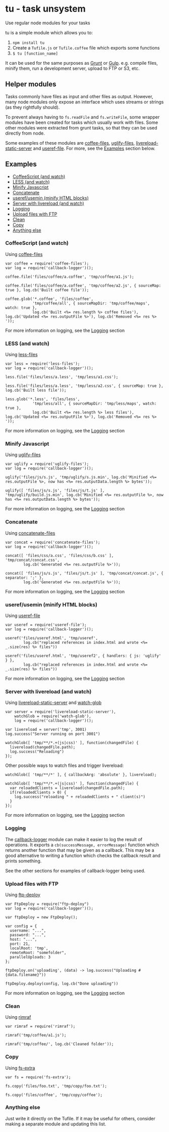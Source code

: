 # tu - task unsystem

Use regular node modules for your tasks

tu is a simple module which allows you to:
 1. `npm install tu`
 2. Create a `Tufile.js` or `Tufile.coffee` file which exports some functions
 3. `$ tu [function_name]`

It can be used for the same purposes as [Grunt](http://gruntjs.com/) or [Gulp](http://gulpjs.com/). e.g. compile files, minify them, run a development server, upload to FTP or S3, etc.

## Helper modules

Tasks commonly have files as input and other files as output. However, many node modules only expose an interface which uses streams or strings (as they rightfully should).

To prevent always having to `fs.readFile` and `fs.writeFile`, some wrapper modules have been created for tasks which usually work with files. Some other modules were extracted from grunt tasks, so that they can be used directly from node.

Some examples of these modules are [coffee-files](https://github.com/digisfera/coffee-files), [uglify-files](https://github.com/digisfera/uglify-files), [livereload-static-server](https://github.com/digisfera/node-livereload-static-server) and [useref-file](https://github.com/digisfera/useref-file). For more, see the [Examples](#examples) section below.


## <a name="examples"></a>  Examples

* [CoffeeScript (and watch)](#coffee)
* [LESS (and watch)](#less)
* [Minify Javascript](#minify)
* [Concatenate](#concat)
* [useref/usemin (minify HTML blocks)](#useref)
* [Server with livereload (and watch)](#server)
* [Logging](#logging)
* [Upload files with FTP](#ftp)
* [Clean](#clean)
* [Copy](#copy)
* [Anything else](#anythingelse)

### <a name="coffee"></a>  CoffeeScript (and watch)

Using [coffee-files](https://github.com/digisfera/coffee-files)

    var coffee = require('coffee-files');
    var log = require('callback-logger')();

    coffee.file('files/coffee/a.coffee', 'tmp/coffee/a1.js');

    coffee.file('files/coffee/a.coffee', 'tmp/coffee/a2.js', { sourceMap: true }, log.cb('Built coffee file'));

    coffee.glob('*.coffee', 'files/coffee',
                'tmp/coffee/all', { sourceMapDir: 'tmp/coffee/maps', watch: true },
                log.cb('Built <%= res.length %> coffee files'), log.cb('Updated <%= res.outputFile %>'), log.cb('Removed <%= res %> '));

For more information on logging, see the [Logging](#logging) section

### <a name="less"></a>  LESS (and watch)

Using [less-files](https://github.com/digisfera/less-files)

    var less = require('less-files');
    var log = require('callback-logger')();

    less.file('files/less/a.less', 'tmp/less/a1.css');

    less.file('files/less/a.less', 'tmp/less/a2.css', { sourceMap: true }, log.cb('Built less file'));

    less.glob('*.less', 'files/less',
                'tmp/less/all', { sourceMapDir: 'tmp/less/maps', watch: true },
                log.cb('Built <%= res.length %> less files'), log.cb('Updated <%= res.outputFile %>'), log.cb('Removed <%= res %> '));

For more information on logging, see the [Logging](#logging) section

### <a name="minify"></a> Minify Javascript

Using [uglify-files](https://github.com/digisfera/uglify-files)

    var uglify = require('uglify-files');
    var log = require('callback-logger')();

    uglify('files/js/s.js', 'tmp/uglify/s.js.min', log.cb('Minified <%= res.outputFile %>, now has <%= res.outputData.length %> bytes'));

    uglify([ 'files/js/s.js', 'files/js/t.js' ], 'tmp/uglify/build.js.min', log.cb('Minified <%= res.outputFile %>, now has <%= res.outputData.length %> bytes'));

For more information on logging, see the [Logging](#logging) section


### <a name="concat"></a>  Concatenate

Using [concatenate-files](https://github.com/digisfera/concatenate-files)

    var concat = require('concatenate-files');
    var log = require('callback-logger')();

    concat([ 'files/css/a.css', 'files/css/b.css' ], 'tmp/concat/concat.css',
            log.cb('Generated <%= res.outputFile %>'));

    concat([ 'files/js/s.js', 'files/js/t.js' ], 'tmp/concat/concat.js', { separator: ';' },
            log.cb('Generated <%= res.outputFile %>'));

For more information on logging, see the [Logging](#logging) section


### <a name="useref"></a>  useref/usemin (minify HTML blocks)

Using [useref-file](https://github.com/digisfera/useref-file)

    var useref = require('useref-file');
    var log = require('callback-logger')();

    useref('files/useref.html', 'tmp/useref',
            log.cb("replaced references in index.html and wrote <%= _.size(res) %> files"))

    useref('files/useref.html', 'tmp/useref2', { handlers: { js: 'uglify' } },
            log.cb("replaced references in index.html and wrote <%= _.size(res) %> files"))

For more information on logging, see the [Logging](#logging) section

### <a name="server"></a>  Server with livereload (and watch)

Using [livereload-static-server](https://github.com/digisfera/node-livereload-static-server) and [watch-glob](https://github.com/digisfera/node-watch-glob)

    var server = require('livereload-static-server'),
        watchGlob = require('watch-glob'),
        log = require('callback-logger')();

    var livereload = server('tmp', 3001)
    log.success("Server running on port 3001")

    watchGlob([ 'tmp/**/*.+(js|css)' ], function(changedFile) {
      livereload(changedFile.path);
      log.success("Reloading")
    });


Other possible ways to watch files and trigger livereload:

    watchGlob([ 'tmp/**/*' ], { callbackArg: 'absolute' }, livereload);

    watchGlob([ 'tmp/**/*.+(js|css)' ], function(changedFile) {
      var reloadedClients = livereload(changedFile.path);
      if(reloadedClients > 0) {
        log.success("reloading " + reloadedClients + " client(s)")
      }
    });

For more information on logging, see the [Logging](#logging) section


### <a name="logging"></a>  Logging

The [callback-logger](https://github.com/digisfera/node-callback-logger) module can make it easier to log the result of operations. It exports a `cb(successMessage, errorMessage)` function which returns another function that may be given as a callback. This may be a good alternative to writing a function which checks the callback result and prints something.

See the other sections for examples of callback-logger being used.

### <a name="ftp"></a> Upload files with FTP

Using [ftp-deploy](https://github.com/rickbergfalk/ftp-deploy)

    var FtpDeploy = require("ftp-deploy")
    var log = require('callback-logger')();

    var ftpDeploy = new FtpDeploy();

    var config = {
      username: "...",
      password: "...",
      host: "...",
      port: 21,
      localRoot: 'tmp',
      remoteRoot: "somefolder",
      parallelUploads: 3
    };

    ftpDeploy.on('uploading', (data) -> log.success("Uploading #{data.filename}"))

    ftpDeploy.deploy(config, log.cb("Done uploading"))

For more information on logging, see the [Logging](#logging) section

### <a name="clean"></a> Clean

Using [rimraf](https://github.com/isaacs/rimraf)

    var rimraf = require('rimraf');

    rimraf('tmp/coffee/a1.js');

    rimraf('tmp/coffee/', log.cb('Cleaned folder'));

### <a name="copy"></a> Copy

Using [fs-extra](https://github.com/jprichardson/node-fs-extra)

    var fs = require('fs-extra');

    fs.copy('files/foo.txt', 'tmp/copy/foo.txt');

    fs.copy('files/coffee', 'tmp/copy/coffee');


### <a name="anythingelse"></a> Anything else

Just write it directly on the Tufile. If it may be useful for others, consider making a separate module and updating this list.